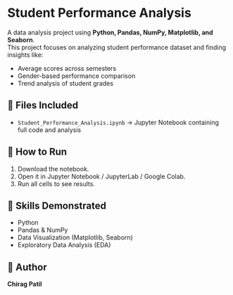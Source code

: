 # Student Performance Analysis  

A data analysis project using **Python, Pandas, NumPy, Matplotlib, and Seaborn**.  
This project focuses on analyzing student performance dataset and finding insights like:  
- Average scores across semesters  
- Gender-based performance comparison  
- Trend analysis of student grades  

## 📂 Files Included  
- `Student_Performance_Analysis.ipynb` → Jupyter Notebook containing full code and analysis  

## 🚀 How to Run  
1. Download the notebook.  
2. Open it in Jupyter Notebook / JupyterLab / Google Colab.  
3. Run all cells to see results.  

## 🔑 Skills Demonstrated  
- Python  
- Pandas & NumPy  
- Data Visualization (Matplotlib, Seaborn)  
- Exploratory Data Analysis (EDA)  

## 📌 Author  
**Chirag Patil**  
